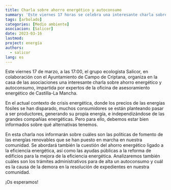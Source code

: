 ```yaml
---
title: Charla sobre ahorro energético y autoconsumo
summary: 'Este viernes 17 horas se celebra una interesante charla sobre ahorro energético y autoconsumo.'
tags: [arbolado]
categories: [Medio ambiente]
asociacion: [Salicor]
date: 2023-03-16
lastmod:
project: energía
authors: 
  - salicor
lang: es
---
```


Este viernes 17 de marzo, a las 17:00, el grupo ecologista Salicor, en colaboración con el Ayuntamiento de Campo de Criptana, organiza en la casa de las asociaciones una interesante charla sobre ahorro energético y autoconsumo, impartida por expertos de la oficina de asesoramiento energético de Castilla-La Mancha.

En el actual contexto de crisis energética, donde los precios de las energías fósiles se han disparado, muchos consumidores se están planteando pasar a ser productores, generando su propia energía, e independizándose de las grandes compañías energéticas. Pero para ello, debemos estar bien informados sobre qué alternativas tenemos.

En esta charla nos informarán sobre cuáles son las políticas de fomento de las energías renovables que se han puesto en marcha en nuestra comunidad. Se abordará también la cuestión del ahorro energético ligado a la eficiencia energética, así como las ayudas públicas a la reforma de edificios para la mejora de la eficiencia energética. Analizaremos también cuáles son los trámites administrativos para de alta un autoconsumo y cuál es la causa de la demora en la resolución de expedientes en nuestra comunidad. 

¡Os esperamos!
